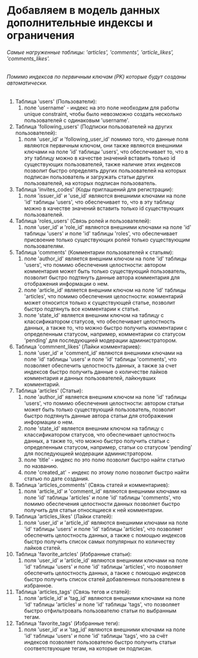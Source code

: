# Добавляем в модель данных дополнительные индексы и ограничения

###### Самые нагруженные таблицы: 'articles', 'comments', 'article_likes', 'comments_likes'.

###### Помимо индексов по первичным ключам (PK) которые будут созданы автоматически.

1. Таблица 'users' (Пользователи):
   1. поле 'username' - индекс на это поле необходим для работы unique constraint, чтобы было невозможно создать несколько пользователей с одинаковым 'username'.
1. Таблица 'following_users' (Подписки пользователей на других пользователей):
   1. поля 'user_id' и 'following_user_id' помимо того, что данные поля являются первичным ключом, они также являются внешними ключами на поле 'id' таблицы 'users', что обеспечивает то, что в эту таблицу можно в качестве значений вставить только id существующих пользователей, также наличие этих индексов позволит быстро определять других пользователей на которых подписан пользователь и загружать статьи других пользователей, на которых подписан пользователь.
1. Таблица 'invites_codes' (Коды приглашений для регистрации):
   1. поля 'issuer_id' и 'use_id' являются внешними ключами на поле 'id' таблицы 'users', что обеспечивает то, что в эту таблицу можно в качестве значений вставить только id существующих пользователей.
1. Таблица 'roles_users' (Связь ролей и пользователей):
   1. поля 'user_id' и 'role_id' являются внешними ключами на поле 'id' таблицы 'users' и поле 'id' таблицы 'roles', что обеспечивает присвоение только существующих ролей только существующим пользователям.
1. Таблица 'comments' (Комментарии пользователей к статьям):
   1. поле 'author_id' является внешним ключом на поле 'id' таблицы 'users', что помимо обеспечения целостности: автором комментария может быть только существующий пользователь, позволит быстро подтянуть данные автора комментария для отображения информации о нем.
   2. поле 'article_id' является внешним ключом на поле 'id' таблицы 'articles', что помимо обеспечения целостности: комментарий может относится только к существующей статье, позволит быстро подтянуть все комментарии к статье.
   3. поле 'state_id' является внешним ключом на таблицу с классификатором статусов, что обеспечивает целостность данных, а также то, что можно быстро получить комментарии с определенным статусом, например, комментарии со статусом 'pending' для последующией модерации администратором.
1. Таблица 'commnent_likes' (Лайки комментариев):
   1. поля 'user_id' и 'comment_id' являются внешними ключами на поле 'id' таблицы 'users' и поле 'id' таблицы 'comments', что позволяет обеспечить целостность данных, а также за счет индексов быстро получить данные о количестве лайков комментария и данных пользователей, лайкнувших комментарий.
1. Таблица 'articles' (Статьи):
   1. поле 'author_id' является внешним ключом на поле 'id' таблицы 'users', что помимо обеспечения целостности: автором статьи может быть только существующий пользователь, позволит быстро подтянуть данные автора статьи для отображения информации о нем.
   1. поле 'state_id' является внешним ключом на таблицу с классификатором статусов, что обеспечивает целостность данных, а также то, что можно быстро получить статьи с определенным статусом, например, статьи со статусом 'pending' для последующией модерации администратором.
   1. поле 'title' - индекс по это полю позволит быстро найти статью по названию.
   1. поле 'created_at' - индекс по этому полю позволит быстро найти статью по дате создания.
1. Таблица 'articles_comments' (Связь статей и комментариев):
   1. поля 'article_id' и 'comment_id' являются внешними ключами на поле 'id' таблицы 'articles' и поле 'id' таблицы 'comments', что помимо обеспечения целостности данных позволяет быстро получить для статьи относящиеся к ней комментарии. 
1. Таблица 'articles_likes' (Лайки статей):
   1. поля 'user_id' и 'article_id' являются внешними ключами на поле 'id' таблицы 'users' и поле 'id' таблицы 'articles', что позволяет обеспечить целостность данных, а также с помощью индексов быстро получить список самых популярных по количеству лайков статей.
1. Таблица 'favorite_artcles' (Избранные статьи):
   1. поля 'user_id' и 'article_id' являются внешними ключами на поле 'id' таблицы 'users' и поле 'id' таблицы 'articles', что позволяет обеспечить целостность данных, а также с помощью индексов быстро получить список статей добавленных пользователем в избранное.
1. Таблица 'articles_tags' (Связь тегов и статей):
   1. поля 'article_id' и 'tag_id' являются внешними ключами на поле 'id' таблицы 'articles' и поле 'id' таблицы 'tags', что позволяет быстро отфильтровать пользователю статьи по выбранным тегам.
1. Таблица 'favorite_tags' (Избранные теги):
   1. поля 'user_id' и  и 'tag_id' являются внешними ключами на поле 'id' таблицы 'users' и поле 'id' таблицы 'tags', что за счёт индексов позволяет пользователю быстро получить статьи соответствующие тегам, на которые он подписан.